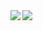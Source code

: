 <img align="left" src="https://github-readme-stats.vercel.app/api?username=Xithrius&&layout=compact&count_private=true&show_icons=true&hide_border=true"/>
<img align="left" src="https://github-readme-stats.vercel.app/api/top-langs/?username=Xithrius&layout=compact&hide_border=true&card_width=250"/>
